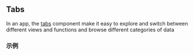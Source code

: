 ## Tabs

In an app, the [tabs](https://material.google.com/components/tabs.html) component make it easy to explore and switch between different views and functions and browse different categories of data

### 示例
